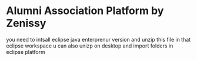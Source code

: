 # Alumni Association Platform by Zenissy

you need to intsall eclipse java enterprenur version and unzip this file in that eclipse workspace
u can also unizp on desktop and import folders in eclipse platform
